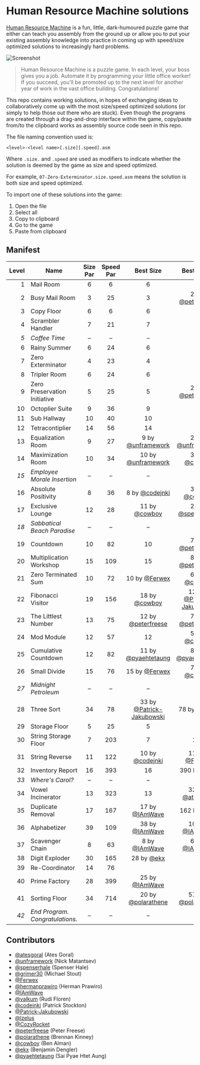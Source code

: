 # Human Resource Machine solutions

[Human Resource Machine](http://tomorrowcorporation.com/humanresourcemachine) is a fun, little, dark-humoured puzzle game that either can teach you assembly from the ground up or allow you to put your existing assembly knowledge into practice in coming up with speed/size optimized solutions to increasingly hard problems.

![Screenshot](http://tomorrowcorporation.com/blog/wp-content/themes/tcTheme2/images/hrm/screenshots/hrm_04.png)

> Human Resource Machine is a puzzle game. In each level, your boss gives you a job. Automate it by programming your little office worker! If you succeed, you'll be promoted up to the next level for another year of work in the vast office building. Congratulations!

This repo contains working solutions, in hopes of exchanging ideas to collaboratively come up with the most size/speed optimized solutions (or simply to help those out there who are stuck). Even though the programs are created through a drag-and-drop interface within the game, copy/paste from/to the clipboard works as assembly source code seen in this repo.

The file naming convention used is:

`<level>-<level name>[.size][.speed].asm`

Where `.size.` and `.speed` are used as modifiers to indicate whether the solution is deemed by the game as size and speed optimized.

For example, `07-Zero-Exterminator.size.speed.asm` means the solution is both size and speed optimized.

To import one of these solutions into the game:

1. Open the file
2. Select all
3. Copy to clipboard
4. Go to the game
5. Paste from clipboard

## Manifest

| Level | Name | Size Par | Speed Par | Best Size | Best Speed |
| ----: | ---- | :------: | :-------: | :-------: | :--------: |
| 1 | Mail Room | 6 | 6 | 6 | 6 |
| 2 | Busy Mail Room | 3 | 25 | 3 | 20 by [@peterfreese](https://github.com/peterfreese) |
| 3 | Copy Floor | 6 | 6 | 6 | 6 |
| 4 | Scrambler Handler | 7 | 21 | 7 | 21 |
| _5_ | _Coffee Time_ | &ndash; | &ndash; | &ndash; | &ndash; |
| 6 | Rainy Summer | 6 | 24 | 6 | 24 |
| 7 | Zero Exterminator | 4 | 23 | 4 | 23 |
| 8 | Tripler Room | 6 | 24 | 6 | 24 |
| 9 | Zero Preservation Initiative | 5 | 25 | 5 | 21 by [@peterfreese](https://github.com/peterfreese) |
| 10 | Octoplier Suite | 9 | 36 | 9 | 36 |
| 11 | Sub Hallway | 10 | 40 | 10 | 40 |
| 12 | Tetracontiplier | 14 | 56 | 14 | 56 |
| 13 | Equalization Room | 9 | 27 | 9 by [@unframework](https://github.com/unframework) | 27 by [@unframework](https://github.com/unframework) |
| 14 | Maximization Room | 10 | 34 | 10 by [@unframework](https://github.com/unframework) | 31 by [@cowboy](https://github.com/cowboy) |
| _15_ | _Employee Morale Insertion_ | &ndash; | &ndash; | &ndash; | &ndash; |
| 16 | Absolute Positivity | 8 | 36 | 8 by [@codejnki](https://github.com/codejnki) | 34 by [@codejnki](https://github.com/codejnki) |
| 17 | Exclusive Lounge | 12 | 28 | 11 by [@cowboy](https://github.com/cowboy) | 28 by [@spenserhale](https://github.com/spenserhale) |
| _18_ | _Sabbatical Beach Paradise_ | &ndash; | &ndash; | &ndash; | &ndash; |
| 19 | Countdown | 10 | 82 | 10 | 79 by [@peterfreese](https://github.com/peterfreese) |
| 20 | Multiplication Workshop | 15 | 109 | 15 | 84 by [@peterfreese](https://github.com/peterfreese) |
| 21 | Zero Terminated Sum | 10 | 72 | 10 by [@Ferwex](https://github.com/Ferwex) | 68 by [@cowboy](https://github.com/cowboy)|
| 22 | Fibonacci Visitor | 19 | 156 | 18 by [@cowboy](https://github.com/cowboy) | 125 by [@Patrick-Jakubowski](https://github.com/Patrick-Jakubowski) |
| 23 | The Littlest Number | 13 | 75 | 12 by [@peterfreese](https://github.com/peterfreese) | 71 by [@peterfreese](https://github.com/peterfreese) |
| 24 | Mod Module | 12 | 57 | 12 | 55 by [@cowboy](https://github.com/cowboy) |
| 25 | Cumulative Countdown | 12 | 82 | 11 by [@pyaehtetaung](https://github.com/pyaehtetaung) | 82 by [@pyaehtetaung](https://github.com/pyaehtetaung) |
| 26 | Small Divide | 15 | 76 | 15 by [@Ferwex](https://github.com/Ferwex) | 75 by [@cowboy](https://github.com/cowboy) |
| _27_ | _Midnight Petroleum_ | &ndash; | &ndash; | &ndash; | &ndash; |
| 28 | Three Sort | 34 | 78 | 33 by [@Patrick-Jakubowski](https://github.com/Patrick-Jakubowski) | 78 by [@lzelus](https://github.com/lzelus) |
| 29 | Storage Floor | 5 | 25 | 5 | 25 |
| 30 | String Storage Floor | 7 | 203 | 7 | 203 |
| 31 | String Reverse | 11 | 122 | 10 by [@codejnki](https://github.com/codejnki) | 115 by [@Ferwex](https://github.com/Ferwex) |
| 32 | Inventory Report | 16 | 393 | 16 | 390 by [@ekx](https://github.com/ekx) |
| _33_ | _Where's Carol?_ | &ndash; | &ndash; | &ndash; | &ndash; |
| 34 | Vowel Incinerator | 13 | 323 | 13 | 321 by [@atesgoral](https://github.com/atesgoral) |
| 35 | Duplicate Removal | 17 | 167 | 17 by [@IAmWave](https://github.com/IAmWave) | 162 by [@ekx](https://github.com/ekx) |
| 36 | Alphabetizer | 39 | 109 | 38 by [@IAmWave](https://github.com/IAmWave) | 107 by [@IAmWave](https://github.com/IAmWave) |
| 37 | Scavenger Chain | 8 | 63 | 8 by [@IAmWave](https://github.com/IAmWave) | 63 by [@IAmWave](https://github.com/IAmWave) |
| 38 | Digit Exploder | 30 | 165 | 28 by [@ekx](https://github.com/ekx) | |
| 39 | Re-Coordinator | 14 | 76 | | |
| 40 | Prime Factory | 28 | 399 | 25 by [@IAmWave](https://github.com/IAmWave) | |
| 41 | Sorting Floor | 34 | 714 | 20 by [@polarathene](https://github.com/polarathene) | 570 by [@polarathene](https://github.com/polarathene) |
| _42_ | _End Program. Congratulations._ | &ndash; | &ndash; | &ndash; | &ndash; |

## Contributors

* [@atesgoral](https://github.com/atesgoral) (Ates Goral)
* [@unframework](https://github.com/unframework) (Nick Matantsev)
* [@spenserhale](https://github.com/spenserhale) (Spenser Hale)
* [@grimer30](https://github.com/grimer30) (Michael Stout)
* [@Ferwex](https://github.com/Ferwex)
* [@hermanprawiro](https://github.com/hermanprawiro) (Herman Prawiro)
* [@IAmWave](https://github.com/IAmWave)
* [@valkum](https://github.com/valkum) (Rudi Floren)
* [@codejnki](https://github.com/codejnki) (Patrick Stockton)
* [@Patrick-Jakubowski](https://github.com/Patrick-Jakubowski)
* [@lzelus](https://github.com/lzelus)
* [@CozyRocket](https://github.com/CozyRocket)
* [@peterfreese](https://github.com/peterfreese) (Peter Freese)
* [@polarathene](https://github.com/polarathene) (Brennan Kinney)
* [@cowboy](https://github.com/cowboy) (Ben Alman)
* [@ekx](https://github.com/ekx) (Benjamin Dengler)
* [@pyaehtetaung](https://github.com/pyaehtetaung) (Sai Pyae Htet Aung)
